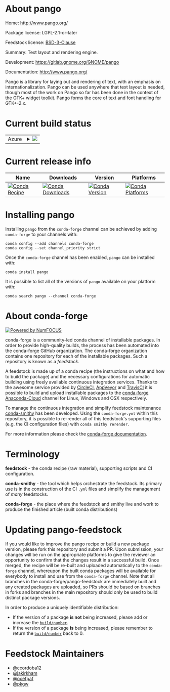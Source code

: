 About pango
===========

Home: http://www.pango.org/

Package license: LGPL-2.1-or-later

Feedstock license: [BSD-3-Clause](https://github.com/conda-forge/pango-feedstock/blob/master/LICENSE.txt)

Summary: Text layout and rendering engine.

Development: https://gitlab.gnome.org/GNOME/pango

Documentation: http://www.pango.org/

Pango is a library for laying out and rendering of text, with an emphasis
on internationalization. Pango can be used anywhere that text layout is
needed, though most of the work on Pango so far has been done in the
context of the GTK+ widget toolkit. Pango forms the core of text and font
handling for GTK+-2.x.


Current build status
====================


<table>
    
  <tr>
    <td>Azure</td>
    <td>
      <details>
        <summary>
          <a href="https://dev.azure.com/conda-forge/feedstock-builds/_build/latest?definitionId=751&branchName=master">
            <img src="https://dev.azure.com/conda-forge/feedstock-builds/_apis/build/status/pango-feedstock?branchName=master">
          </a>
        </summary>
        <table>
          <thead><tr><th>Variant</th><th>Status</th></tr></thead>
          <tbody><tr>
              <td>linux_64</td>
              <td>
                <a href="https://dev.azure.com/conda-forge/feedstock-builds/_build/latest?definitionId=751&branchName=master">
                  <img src="https://dev.azure.com/conda-forge/feedstock-builds/_apis/build/status/pango-feedstock?branchName=master&jobName=linux&configuration=linux_64_" alt="variant">
                </a>
              </td>
            </tr><tr>
              <td>linux_aarch64</td>
              <td>
                <a href="https://dev.azure.com/conda-forge/feedstock-builds/_build/latest?definitionId=751&branchName=master">
                  <img src="https://dev.azure.com/conda-forge/feedstock-builds/_apis/build/status/pango-feedstock?branchName=master&jobName=linux&configuration=linux_aarch64_" alt="variant">
                </a>
              </td>
            </tr><tr>
              <td>linux_ppc64le</td>
              <td>
                <a href="https://dev.azure.com/conda-forge/feedstock-builds/_build/latest?definitionId=751&branchName=master">
                  <img src="https://dev.azure.com/conda-forge/feedstock-builds/_apis/build/status/pango-feedstock?branchName=master&jobName=linux&configuration=linux_ppc64le_" alt="variant">
                </a>
              </td>
            </tr><tr>
              <td>osx_64</td>
              <td>
                <a href="https://dev.azure.com/conda-forge/feedstock-builds/_build/latest?definitionId=751&branchName=master">
                  <img src="https://dev.azure.com/conda-forge/feedstock-builds/_apis/build/status/pango-feedstock?branchName=master&jobName=osx&configuration=osx_64_" alt="variant">
                </a>
              </td>
            </tr><tr>
              <td>osx_arm64</td>
              <td>
                <a href="https://dev.azure.com/conda-forge/feedstock-builds/_build/latest?definitionId=751&branchName=master">
                  <img src="https://dev.azure.com/conda-forge/feedstock-builds/_apis/build/status/pango-feedstock?branchName=master&jobName=osx&configuration=osx_arm64_" alt="variant">
                </a>
              </td>
            </tr><tr>
              <td>win_64</td>
              <td>
                <a href="https://dev.azure.com/conda-forge/feedstock-builds/_build/latest?definitionId=751&branchName=master">
                  <img src="https://dev.azure.com/conda-forge/feedstock-builds/_apis/build/status/pango-feedstock?branchName=master&jobName=win&configuration=win_64_" alt="variant">
                </a>
              </td>
            </tr>
          </tbody>
        </table>
      </details>
    </td>
  </tr>
</table>

Current release info
====================

| Name | Downloads | Version | Platforms |
| --- | --- | --- | --- |
| [![Conda Recipe](https://img.shields.io/badge/recipe-pango-green.svg)](https://anaconda.org/conda-forge/pango) | [![Conda Downloads](https://img.shields.io/conda/dn/conda-forge/pango.svg)](https://anaconda.org/conda-forge/pango) | [![Conda Version](https://img.shields.io/conda/vn/conda-forge/pango.svg)](https://anaconda.org/conda-forge/pango) | [![Conda Platforms](https://img.shields.io/conda/pn/conda-forge/pango.svg)](https://anaconda.org/conda-forge/pango) |

Installing pango
================

Installing `pango` from the `conda-forge` channel can be achieved by adding `conda-forge` to your channels with:

```
conda config --add channels conda-forge
conda config --set channel_priority strict
```

Once the `conda-forge` channel has been enabled, `pango` can be installed with:

```
conda install pango
```

It is possible to list all of the versions of `pango` available on your platform with:

```
conda search pango --channel conda-forge
```


About conda-forge
=================

[![Powered by NumFOCUS](https://img.shields.io/badge/powered%20by-NumFOCUS-orange.svg?style=flat&colorA=E1523D&colorB=007D8A)](http://numfocus.org)

conda-forge is a community-led conda channel of installable packages.
In order to provide high-quality builds, the process has been automated into the
conda-forge GitHub organization. The conda-forge organization contains one repository
for each of the installable packages. Such a repository is known as a *feedstock*.

A feedstock is made up of a conda recipe (the instructions on what and how to build
the package) and the necessary configurations for automatic building using freely
available continuous integration services. Thanks to the awesome service provided by
[CircleCI](https://circleci.com/), [AppVeyor](https://www.appveyor.com/)
and [TravisCI](https://travis-ci.com/) it is possible to build and upload installable
packages to the [conda-forge](https://anaconda.org/conda-forge)
[Anaconda-Cloud](https://anaconda.org/) channel for Linux, Windows and OSX respectively.

To manage the continuous integration and simplify feedstock maintenance
[conda-smithy](https://github.com/conda-forge/conda-smithy) has been developed.
Using the ``conda-forge.yml`` within this repository, it is possible to re-render all of
this feedstock's supporting files (e.g. the CI configuration files) with ``conda smithy rerender``.

For more information please check the [conda-forge documentation](https://conda-forge.org/docs/).

Terminology
===========

**feedstock** - the conda recipe (raw material), supporting scripts and CI configuration.

**conda-smithy** - the tool which helps orchestrate the feedstock.
                   Its primary use is in the construction of the CI ``.yml`` files
                   and simplify the management of *many* feedstocks.

**conda-forge** - the place where the feedstock and smithy live and work to
                  produce the finished article (built conda distributions)


Updating pango-feedstock
========================

If you would like to improve the pango recipe or build a new
package version, please fork this repository and submit a PR. Upon submission,
your changes will be run on the appropriate platforms to give the reviewer an
opportunity to confirm that the changes result in a successful build. Once
merged, the recipe will be re-built and uploaded automatically to the
`conda-forge` channel, whereupon the built conda packages will be available for
everybody to install and use from the `conda-forge` channel.
Note that all branches in the conda-forge/pango-feedstock are
immediately built and any created packages are uploaded, so PRs should be based
on branches in forks and branches in the main repository should only be used to
build distinct package versions.

In order to produce a uniquely identifiable distribution:
 * If the version of a package **is not** being increased, please add or increase
   the [``build/number``](https://docs.conda.io/projects/conda-build/en/latest/resources/define-metadata.html#build-number-and-string).
 * If the version of a package **is** being increased, please remember to return
   the [``build/number``](https://docs.conda.io/projects/conda-build/en/latest/resources/define-metadata.html#build-number-and-string)
   back to 0.

Feedstock Maintainers
=====================

* [@ccordoba12](https://github.com/ccordoba12/)
* [@jakirkham](https://github.com/jakirkham/)
* [@ocefpaf](https://github.com/ocefpaf/)
* [@pkgw](https://github.com/pkgw/)

